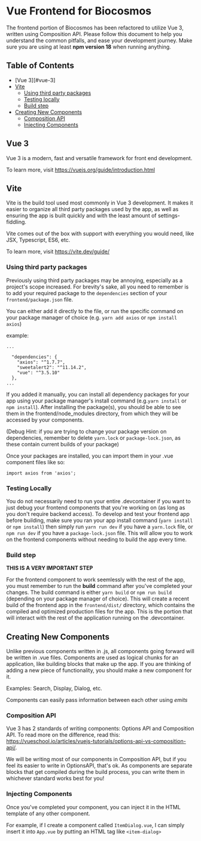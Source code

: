 # Vue Frontend for Biocosmos

The frontend portion of Biocosmos has been refactored to utilize Vue 3, written using Composition API. Please follow this document to help you 
understand the common pitfalls, and ease your development journey. Make sure you are using at least **npm version 18** when running anything.

## Table of Contents

- [Vue 3][#vue-3]
- [Vite](#vite)
  - [Using third party packages](#using-third-party-packages)
  - [Testing locally](#testing-locally)
  - [Build step](#build-step)
- [Creating New Components](#creating-new-components)
  - [Composition API](#composition-api)
  - [Injecting Components](#injecting-components)

## Vue 3

Vue 3 is a modern, fast and versatile framework for front end development. 

To learn more, visit https://vuejs.org/guide/introduction.html

## Vite 

Vite is the build tool used most commonly in Vue 3 development. It makes it easier to organize all third party packages used by the app, as well 
as ensuring the app is built quickly and with the least amount of settings-fiddling. 

Vite comes out of the box with support with everything you would need, like JSX, Typescript, ES6, etc.

To learn more, visit https://vite.dev/guide/

### Using third party packages

Previously using third party packages may be annoying, especially as a project's scope increased. For brevity's sake, all you need to remember is to 
add your required package to the `dependencies` section of your `frontend/package.json` file. 

You can either add it directly to the file, or run the specific command on your package manager of choice (e.g. `yarn add axios` or `npm install axios`)

example: 
```
... 

  "dependencies": {
    "axios": "^1.7.7",
    "sweetalert2": "^11.14.2",
    "vue": "^3.5.10"
  },
... 
```

If you added it manually, you can install all dependency packages for your app using your package manager's install command (e.g.`yarn install` or `npm install`). After installing the package(s), you should be able to see them in the frontend/node_modules directory, from which they will be accessed by your components.

(Debug Hint: if you are trying to change your package version on dependencies, remember to delete `yarn.lock` or `package-lock.json`, as these contain current builds of your package)

Once your packages are installed, you can import them in your .vue component files like so:

```
import axios from 'axios';
```

### Testing Locally

You do not necessarily need to run your entire .devcontainer if you want to just debug your frontend components that you're working on (as long as you don't require backend access). To develop and test your frontend app before building, make sure you ran your app install command (`yarn install` or `npm install`) then simply run 
`yarn run dev` if you have a `yarn.lock` file, or `npm run dev` if you have a `package-lock.json` file. This will allow you to work on the frontend components without needing to build the app every time. 

### Build step

**THIS IS A VERY IMPORTANT STEP** 

For the frontend component to work seemlessly with the rest of the app, you must remember to run the **build** command after you've completed your changes. 
The build command is either `yarn build` or `npm run build` (depending on your package manager of choice). This will create a recent build of the frontend app in the `frontend/dist/` directory, which contains the compiled and optimized production files for the app. This is the portion that will interact with the rest of the application running on the .devcontainer.

## Creating New Components

Unlike previous components written in .js, all components going forward will be written in .vue files. Components are used as logical chunks for an application, like building blocks that make up the app. If you are thinking of adding a new piece of functionality, you should make a new component for it. 

Examples: Search, Display, Dialog, etc. 

Components can easily pass information between each other using *emits*

### Composition API

Vue 3 has 2 standards of writing components: Options API and Composition API. To read more on the difference, read this: https://vueschool.io/articles/vuejs-tutorials/options-api-vs-composition-api/.

We will be writing most of our components in Composition API, but if you feel its easier to write in OptionsAPI, that's ok. As components are separate blocks that get compiled during the build process, you can write them in whichever standard works best for you!

### Injecting Components

Once you've completed your component, you can inject it in the HTML template of any other component. 

For example, if I create a component called `ItemDialog.vue`, I can simply insert it into `App.vue` by putting an HTML tag like `<item-dialog>`
